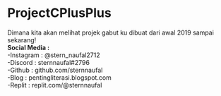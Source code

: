 # ProjectCPlusPlus
Dimana kita akan melihat projek gabut ku dibuat dari awal 2019 sampai sekarang!<br>
<b>Social Media :</b><br>
-Instagram : @stern_naufal2712 <br>
-Discord : sternnaufal#2796 <br>
-Github : github.com/sternnaufal <br>
-Blog : pentingliterasi.blogspot.com <br>
-Replit : replit.com/@sternnaufal <br>
